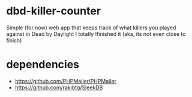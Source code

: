 # dbd-killer-counter
Simple (for now) web app that keeps track of what killers you played against in Dead by Daylight
I totatly !finished it (aka, its not even close to finish) 
# dependencies
- https://github.com/PHPMailer/PHPMailer
- https://github.com/rakibtg/SleekDB

